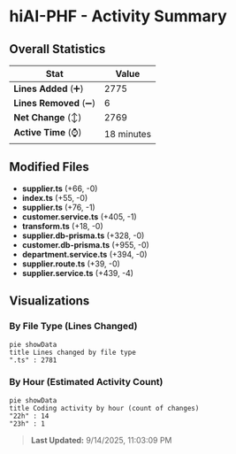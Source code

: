 # hiAI-PHF - Activity Summary 

## Overall Statistics

| Stat                   | Value                                                             |
| ---------------------- | ----------------------------------------------------------------- |
| **Lines Added** (➕)   | 2775                                          |
| **Lines Removed** (➖) | 6                                        |
| **Net Change** (↕)    | 2769                |
| **Active Time** (⌚)   | 18 minutes |


## Modified Files
- **supplier.ts** (+66, -0)
- **index.ts** (+55, -0)
- **supplier.ts** (+76, -1)
- **customer.service.ts** (+405, -1)
- **transform.ts** (+18, -0)
- **supplier.db-prisma.ts** (+328, -0)
- **customer.db-prisma.ts** (+955, -0)
- **department.service.ts** (+394, -0)
- **supplier.route.ts** (+39, -0)
- **supplier.service.ts** (+439, -4)

## Visualizations

### By File Type (Lines Changed)

```mermaid
pie showData
title Lines changed by file type
".ts" : 2781
```

### By Hour (Estimated Activity Count)

```mermaid
pie showData
title Coding activity by hour (count of changes)
"22h" : 14
"23h" : 1
```


> **Last Updated:** 9/14/2025, 11:03:09 PM